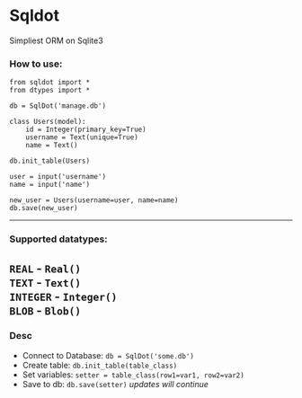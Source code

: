 # Sqldot
Simpliest ORM on Sqlite3

### How to use:
```
from sqldot import *
from dtypes import *

db = SqlDot('manage.db')

class Users(model):
    id = Integer(primary_key=True)
    username = Text(unique=True)
    name = Text()

db.init_table(Users)

user = input('username')
name = input('name')

new_user = Users(username=user, name=name)
db.save(new_user)
```
---
### Supported datatypes:
```REAL``` - ```Real()``` <br>
```TEXT``` - ```Text()``` <br>
```INTEGER``` - ```Integer()``` <br>
```BLOB``` - ```Blob()``` <br>
---
### Desc
- Connect to Database: ```db = SqlDot('some.db')```
- Create table: ```db.init_table(table_class)```
- Set variables: ```setter = table_class(row1=var1, row2=var2)```
- Save to db: ```db.save(setter)```
<i>updates will continue</i>
